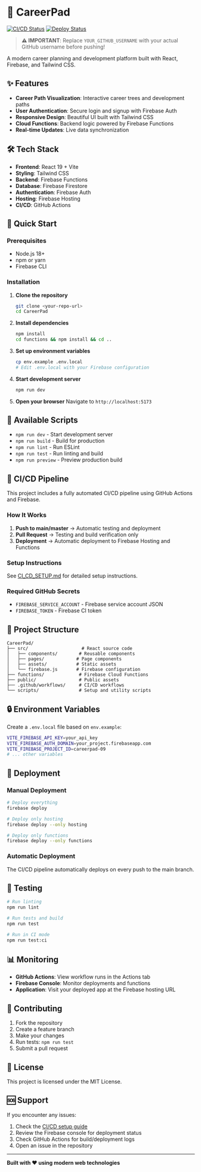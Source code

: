 # 🚀 CareerPad

[![CI/CD Status](https://github.com/myselfsiddharth/CareerPad/workflows/Status%20Check/badge.svg)](https://github.com/myselfsiddharth/CareerPad/actions)
[![Deploy Status](https://github.com/myselfsiddharth/CareerPad/workflows/Deploy%20to%20Firebase/badge.svg)](https://github.com/myselfsiddharth/CareerPad/actions)

> **⚠️ IMPORTANT**: Replace `YOUR_GITHUB_USERNAME` with your actual GitHub username before pushing!

A modern career planning and development platform built with React, Firebase, and Tailwind CSS.

## ✨ Features

- **Career Path Visualization**: Interactive career trees and development paths
- **User Authentication**: Secure login and signup with Firebase Auth
- **Responsive Design**: Beautiful UI built with Tailwind CSS
- **Cloud Functions**: Backend logic powered by Firebase Functions
- **Real-time Updates**: Live data synchronization

## 🛠️ Tech Stack

- **Frontend**: React 19 + Vite
- **Styling**: Tailwind CSS
- **Backend**: Firebase Functions
- **Database**: Firebase Firestore
- **Authentication**: Firebase Auth
- **Hosting**: Firebase Hosting
- **CI/CD**: GitHub Actions

## 🚀 Quick Start

### Prerequisites

- Node.js 18+
- npm or yarn
- Firebase CLI

### Installation

1. **Clone the repository**
   ```bash
   git clone <your-repo-url>
   cd CareerPad
   ```

2. **Install dependencies**
   ```bash
   npm install
   cd functions && npm install && cd ..
   ```

3. **Set up environment variables**
   ```bash
   cp env.example .env.local
   # Edit .env.local with your Firebase configuration
   ```

4. **Start development server**
   ```bash
   npm run dev
   ```

5. **Open your browser**
   Navigate to `http://localhost:5173`

## 🔧 Available Scripts

- `npm run dev` - Start development server
- `npm run build` - Build for production
- `npm run lint` - Run ESLint
- `npm run test` - Run linting and build
- `npm run preview` - Preview production build

## 🚀 CI/CD Pipeline

This project includes a fully automated CI/CD pipeline using GitHub Actions and Firebase.

### How It Works

1. **Push to main/master** → Automatic testing and deployment
2. **Pull Request** → Testing and build verification only
3. **Deployment** → Automatic deployment to Firebase Hosting and Functions

### Setup Instructions

See [CI_CD_SETUP.md](./CI_CD_SETUP.md) for detailed setup instructions.

### Required GitHub Secrets

- `FIREBASE_SERVICE_ACCOUNT` - Firebase service account JSON
- `FIREBASE_TOKEN` - Firebase CI token

## 📁 Project Structure

```
CareerPad/
├── src/                    # React source code
│   ├── components/        # Reusable components
│   ├── pages/            # Page components
│   ├── assets/           # Static assets
│   └── firebase.js       # Firebase configuration
├── functions/             # Firebase Cloud Functions
├── public/                # Public assets
├── .github/workflows/     # CI/CD workflows
└── scripts/               # Setup and utility scripts
```

## 🔒 Environment Variables

Create a `.env.local` file based on `env.example`:

```bash
VITE_FIREBASE_API_KEY=your_api_key
VITE_FIREBASE_AUTH_DOMAIN=your_project.firebaseapp.com
VITE_FIREBASE_PROJECT_ID=careerpad-09
# ... other variables
```

## 🚀 Deployment

### Manual Deployment

```bash
# Deploy everything
firebase deploy

# Deploy only hosting
firebase deploy --only hosting

# Deploy only functions
firebase deploy --only functions
```

### Automatic Deployment

The CI/CD pipeline automatically deploys on every push to the main branch.

## 🧪 Testing

```bash
# Run linting
npm run lint

# Run tests and build
npm run test

# Run in CI mode
npm run test:ci
```

## 📊 Monitoring

- **GitHub Actions**: View workflow runs in the Actions tab
- **Firebase Console**: Monitor deployments and functions
- **Application**: Visit your deployed app at the Firebase hosting URL

## 🤝 Contributing

1. Fork the repository
2. Create a feature branch
3. Make your changes
4. Run tests: `npm run test`
5. Submit a pull request

## 📝 License

This project is licensed under the MIT License.

## 🆘 Support

If you encounter any issues:

1. Check the [CI/CD setup guide](./CI_CD_SETUP.md)
2. Review the Firebase console for deployment status
3. Check GitHub Actions for build/deployment logs
4. Open an issue in the repository

---

**Built with ❤️ using modern web technologies**
